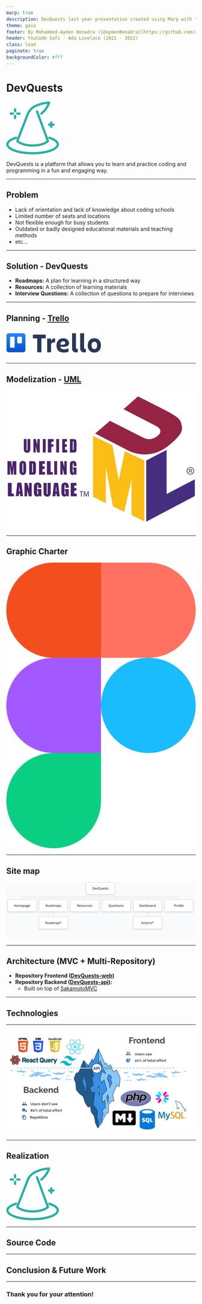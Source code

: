 ```yaml
---
marp: true
description: DevQuests last year presentation created using Marp with the theme "gaia"
theme: gaia
footer: By Mohammed-Aymen Benadra ([@aymenBenadra](https://github.com/aymenBenadra))
header: YouCode Safi - Ada Lovelace (2021 - 2022)
class: lead
paginate: true
backgroundColor: #fff
---
```


# DevQuests

![bg 90% right:33%](assets/logo.svg)

DevQuests is a platform that allows you to learn and practice coding and programming in a fun and engaging way.

---

## Problem

- Lack of orientation and lack of knowledge about coding schools
- Limited number of seats and locations
- Not flexible enough for busy students
- Outdated or badly designed educational materials and teaching methods
- etc...

---

## Solution - DevQuests

- **Roadmaps:** A plan for learning in a structured way
- **Resources:** A collection of learning materials
- **Interview Questions:** A collection of questions to prepare for interviews

---

## Planning - [Trello](https://trello.com/b/gIMrwTLh/devquests)

![bg 90% right:33%](./assets/Trello_logo.svg)

---

## Modelization - [UML](https://en.wikipedia.org/wiki/UML)

![bg 90% right:33%](./assets/UML_logo.svg)

---

## Graphic Charter

![bg 50% right:33%](./assets/Figma-logo.svg)

---

## Site map

![width:1150px](./assets/sitemap.png)

---

## Architecture (MVC + Multi-Repository)

- **Repository Frontend ([DevQuests-web](https://github.com/aymenBenadra/DevQuests-web))**
- **Repository Backend ([DevQuests-api](https://github.com/aymenBenadra/DevQuests-api)):**
  - Built on top of [SakamotoMVC](https://github.com/aymenBenadra/SakamotoMVC)

---

## Technologies

---

![bg left:100%](./assets/technologies.svg)

---

## Realization

![bg 90% right:33%](./assets/logo.svg)

---

## Source Code

---

## Conclusion & Future Work

---

### Thank you for your attention!
